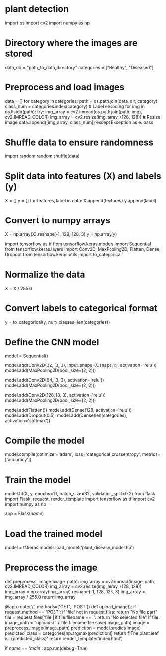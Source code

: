# plant detection 
import os
import cv2
import numpy as np

# Directory where the images are stored
data_dir = "path_to_data_directory"
categories = ["Healthy", "Diseased"]

# Preprocess and load images
data = []
for category in categories:
    path = os.path.join(data_dir, category)
    class_num = categories.index(category)  # Label encoding
    for img in os.listdir(path):
        try:
            img_array = cv2.imread(os.path.join(path, img), cv2.IMREAD_COLOR)
            img_array = cv2.resize(img_array, (128, 128))  # Resize image
            data.append([img_array, class_num])
        except Exception as e:
            pass

# Shuffle data to ensure randomness
import random
random.shuffle(data)

# Split data into features (X) and labels (y)
X = []
y = []
for features, label in data:
    X.append(features)
    y.append(label)

# Convert to numpy arrays
X = np.array(X).reshape(-1, 128, 128, 3)
y = np.array(y)

import tensorflow as tf
from tensorflow.keras.models import Sequential
from tensorflow.keras.layers import Conv2D, MaxPooling2D, Flatten, Dense, Dropout
from tensorflow.keras.utils import to_categorical

# Normalize the data
X = X / 255.0

# Convert labels to categorical format
y = to_categorical(y, num_classes=len(categories))

# Define the CNN model
model = Sequential()

model.add(Conv2D(32, (3, 3), input_shape=X.shape[1:], activation='relu'))
model.add(MaxPooling2D(pool_size=(2, 2)))

model.add(Conv2D(64, (3, 3), activation='relu'))
model.add(MaxPooling2D(pool_size=(2, 2)))

model.add(Conv2D(128, (3, 3), activation='relu'))
model.add(MaxPooling2D(pool_size=(2, 2)))

model.add(Flatten())
model.add(Dense(128, activation='relu'))
model.add(Dropout(0.5))
model.add(Dense(len(categories), activation='softmax'))

# Compile the model
model.compile(optimizer='adam', loss='categorical_crossentropy', metrics=['accuracy'])

# Train the model
model.fit(X, y, epochs=10, batch_size=32, validation_split=0.2)
from flask import Flask, request, render_template
import tensorflow as tf
import cv2
import numpy as np

app = Flask(_name_)

# Load the trained model
model = tf.keras.models.load_model('plant_disease_model.h5')

# Preprocess the image
def preprocess_image(image_path):
    img_array = cv2.imread(image_path, cv2.IMREAD_COLOR)
    img_array = cv2.resize(img_array, (128, 128))
    img_array = np.array(img_array).reshape(-1, 128, 128, 3)
    img_array = img_array / 255.0
    return img_array

@app.route('/', methods=['GET', 'POST'])
def upload_image():
    if request.method == 'POST':
        if 'file' not in request.files:
            return "No file part"
        file = request.files['file']
        if file.filename == '':
            return "No selected file"
        if file:
            image_path = "uploads/" + file.filename
            file.save(image_path)
            image = preprocess_image(image_path)
            prediction = model.predict(image)
            predicted_class = categories[np.argmax(prediction)]
            return f'The plant leaf is: {predicted_class}'
    return render_template('index.html')

if _name_ == '_main_':
    app.run(debug=True)
